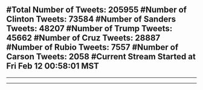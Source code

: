 #Total Number of Tweets: 205955 
#Number of Clinton Tweets: 73584
#Number of Sanders Tweets: 48207
#Number of Trump Tweets: 45662
#Number of Cruz Tweets: 28887
#Number of Rubio Tweets: 7557
#Number of Carson Tweets: 2058
#Current Stream Started at Fri Feb 12 00:58:01 MST
---
---
---
